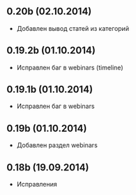 ## 0.20b (02.10.2014)

  - Добавлен вывод статей из категорий

## 0.19.2b (01.10.2014)

  - Исправлен баг в webinars (timeline)

## 0.19.1b (01.10.2014)

  - Исправлен баг в webinars

## 0.19b (01.10.2014)

  - Добавлен раздел webinars

## 0.18b (19.09.2014)
  - Исправления